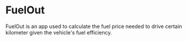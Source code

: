 # FuelOut

FuelOut is an app used to calculate the fuel price needed to drive certain kilometer given the vehicle's fuel efficiency. 
